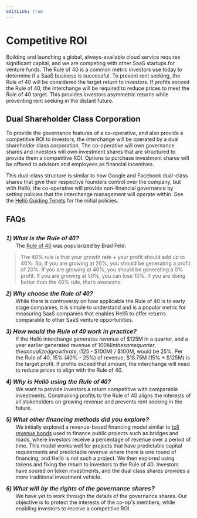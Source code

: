 ```yaml
---
editLink: true
---
```


# Competitive ROI

Building and launching a global, always-available cloud service requires significant capital, and we are competing with other SaaS startups for venture funds. The Rule of 40 is a common metric investors use today to determine if a SaaS business is successful. To prevent rent seeking, the Rule of 40 will be considered the target return to investors. If profits exceed the Rule of 40, the interchange will be required to reduce prices to meet the Rule of 40 target. This provides investors asymmetric returns while preventing rent seeking in the distant future.

## Dual Shareholder Class Corporation

To provide the governance features of a co-operative, and also provide a competitive ROI to investors, the interchange will be operated by a dual shareholder class corporation. The co-operative will own governance shares and investors will own investment shares that are structured to provide them a competitive ROI. Options to purchase investment shares will be offered to advisors and employees as financial incentives. 

This dual-class structure is similar to how Google and Facebook dual-class shares that give their respective founders control over the company, but with Hellō, the co-operative will provide non-financial governance by setting policies that the interchange management will operate within. See the [Hellō Guiding Tenets](tenets) for the initial policies.

## FAQs
### 1) What is the Rule of 40?
The [Rule of 40][1] was popularized by Brad Feld:
>The 40% rule is that your growth rate + your profit should add up to 40%. So, if you are growing at 20%, you should be generating a profit of 20%. If you are growing at 40%, you should be generating a 0% profit. If you are growing at 50%, you can lose 10%. If you are doing better than the 40% rule, that’s awesome.
### 2) Why choose the Rule of 40?
While there is controversy on how applicable the Rule of 40 is to early stage companies, it is simple to understand and is a popular metric for measuring SaaS companies that enables Hellō to offer returns comparable to other SaaS venture opportunities.
### 3) How would the Rule of 40 work in practice?
If the Hellō interchange generates revenue of $125M in a quarter, and a year earlier generated revenue of $100M in the same quarter, the annualized growth rate, ($125 - $100M) / $100M, would be 25%. Per the Rule of 40, 15% (40% - 25%) of revenue, $18.75M (15% * $125M) is the target profit. If profits exceed that amount, the interchange
will need to reduce prices to align with the Rule of 40.
### 4) Why is Hellō using the Rule of 40?
We want to provide investors a return competitive with comparable investments. Constraining profits to the Rule of 40 aligns the interests of all stakeholders on growing revenue and prevents rent seeking in the future. 
### 5) What other financing methods did you explore?
We initially explored a revenue-based financing model similar to [toll revenue bonds](https://www.investopedia.com/terms/t/tollrevenuebond.asp) used to finance public projects such as bridges and roads, where investors receive a percentage of revenue over a period of time. This model works well for projects that have predictable capital requirements and predictable revenue where there is one round of financing, and Hellō is not such a project. We then explored using tokens and fixing the return to investors to the Rule of 40. Investors have soured on token investments, and the dual class shares provides a more traditional investment vehicle.
### 6) What will by the rights of the governance shares?
We have yet to work through the details of the governance shares. Our objective is to protect the interests of the co-op's members, while enabling investors to receive a competitive ROI.


[1]:<https://feld.com/archives/2015/02/rule-40-healthy-saas-company/> "The Rule of 40% For a Healthy SaaS Company"


<style>
  #faqs{
      margin-bottom: 30px !important;
  }
  h3 {
      font-family: sans-serif;
      font-weight: bold !important;
      font-style: italic !important;
      margin-top: 10px !important;
      margin-bottom: -12px !important;
  }
  h3 + p {
      margin-left: 26px !important;
  }
</style>